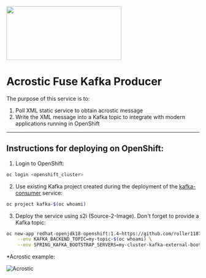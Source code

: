 <img src="https://developers.redhat.com/blog/wp-content/uploads/2018/10/Untitled-drawing-4.png" data-canonical-src="https://developers.redhat.com/blog/wp-content/uploads/2018/10/Untitled-drawing-4.png" width="300" height="140" />

# Acrostic Fuse Kafka Producer

The purpose of this service is to:
  1. Poll XML static service to obtain acrostic message
  2. Write the XML message into a Kafka topic to integrate with modern applications running in OpenShift

---

## Instructions for deploying on OpenShift:
  1. Login to OpenShift:
```sh
oc login <openshift_cluster>
```
  2. Use existing Kafka project created during the deployment of the [kafka-consumer](https://github.com/roller1187/kafka-consumer) service:
```sh
oc project kafka-$(oc whoami)
```
  3. Deploy the service using s2i (Source-2-Image). Don't forget to provide a Kafka topic:
```sh
oc new-app redhat-openjdk18-openshift:1.4~https://github.com/roller1187/fuse-kafka-producer.git \
    --env KAFKA_BACKEND_TOPIC=my-topic-$(oc whoami) \
    --env SPRING_KAFKA_BOOTSTRAP_SERVERS=my-cluster-kafka-external-bootstrap.kafka-demo.svc.cluster.local:9094
```

*Acrostic example:

![Acrostic](https://www.researchgate.net/profile/Andrew_Finch/publication/260593143/figure/fig3/AS:392472879484941@1470584234596/Acrostic-poem-Teaching-points-Spelling-Vocabulary-Dictionary-Holmes-Moulton-2001.png)

